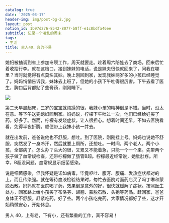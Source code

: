 ```yaml
---
catalog: true
date: '2025-03-17'
header-img: img/post-bg-2.jpg
layout: post
notion_id: 1b97d276-8542-8077-b8ff-e1c8bdfa46ee
subtitle: 记录一个凌乱的周末
tags:
- 生活
title: 男人40，真的不易
---
```


媳妇被抽调到省上参加专项工作，周天就要走。趁着周六陪娃去了商场，回来后忙着收拾行李。就在这档口，接到妹妹的电话，说是妹夫很快就回来了，问我在哪里？当时就觉得有点莫名其妙。晚上刚回到家，发现我妹两岁多的小孩已经睡觉了。妈妈悄悄告诉我，妹妹去上班了，但她的小孩下午吐得很厉害。下午去看了医生，胸口后背都贴了些膏药，刚刚睡下。


![](https://prod-files-secure.s3.us-west-2.amazonaws.com/5e11c35f-1dd6-416f-868e-8acb8013660f/642bf794-1914-4833-9208-a1e5018e1265/20250317174907.jpg?X-Amz-Algorithm=AWS4-HMAC-SHA256&X-Amz-Content-Sha256=UNSIGNED-PAYLOAD&X-Amz-Credential=ASIAZI2LB46627QE6TZ7%2F20250318%2Fus-west-2%2Fs3%2Faws4_request&X-Amz-Date=20250318T094651Z&X-Amz-Expires=3600&X-Amz-Security-Token=IQoJb3JpZ2luX2VjEAIaCXVzLXdlc3QtMiJHMEUCIEtGSmQED%2F5gvkNtSG0qGQPJljdAPlsIqsL9t9vVlJ2gAiEAjX4koLMLj04lXwf4IhWevSUzZp92sTE6UQEgMY8y7H0q%2FwMIWhAAGgw2Mzc0MjMxODM4MDUiDMIC%2BGhYqjuEX4GyjyrcA2BbXhYpbmIvlP0uHtIaP7AFVeNjboUSm8awyM6%2BHehndzCA%2FpgKWbs0e%2FvTjQq8S77fZmJCCswAbC08Q3qlNf01TUnAL1Sbo88gsIM9WDCHNwHGy3G2lG9SB6Nv3K4EcbkcHLsYaXJP702JmX3yiCtxY03AEdsmziDtPsRQT%2FUS8%2B5tIk%2FKO0ZSrVpuAU1cnVUS7VWihOk9B2CnYBo0fb2VZNdF42GG4Zbz7oXdOhCw5YgiS9PhejKLNX%2FM%2FzSTeXF3%2BA2t4GzV2qJcGu3P9BO7Rjr9OTd66HqxOEYaiCvr9LPl6mOgmm5WSlTOpC2NHrBx8QOuiTJDcskWyBJoguUFzNvMv1uHRVQbrTuzNR8KDqt2EQedcBq8TW4mELD14K3zEJ8j8LlGlOk8uFJy3VePjZIpYS63sMpjv328Xb9v7dJh3byzFstmFcRuvJD4Jov6pfUir4FCfwLJ1fs7ntqmqJQCGVEtXQXcsxtwi1DB1GUzJlD%2BzILEsCL1MVP%2FHXS2LHz08mrlBAXeIPYAO9%2FUauwFg27xDYmfOjoY4pKOKXGy4vbKncHK0NAD2F2NxFxcxA8c0Bf%2FMdDQDQIYaOWfBqMasY%2BC1PEP3QnDKYG7OqQaIniFS2b8B8HwMPf15L4GOqUB3GLVWixafbEeiSXh3MI3bMn%2FYS%2FXP%2FwCDf%2Bch2YBoyZ6SqMevBhF%2FoCHxkk%2FX1SZTq9UVK6ZSf%2FHueFXyQK2VAgW%2F%2BD8yQQwyAJMF5U6BntOC5t%2BCckaqI%2FMlDl6TbxaHIBDvr9GwtGTCt1GuidobrebeihTs86EM7AL43ovlHqg7vJTDhGjgKlY1LpbiGW66huyW59l5EzDv7DaGgVYsZxVxvfl&X-Amz-Signature=c6ab57a712864405dbca28831a0b2e0e3e824c6c049cfc65d2d2d4d855200392&X-Amz-SignedHeaders=host&x-id=GetObject)


第二天早晨起床，三岁的宝宝就烦躁的很，我妹小孩的精神倒是不错。当时，没太在意。等下午送完媳妇回到家。妈妈说，柠檬下午吐过一次，他们已经给娃买了药，好多了。然而，柠檬有发烧症状，让人很担心。想着时间还早，不如去医院看看，免得半夜折腾。顺便带上我妹小孩一并去。





就在出发前，爸爸说他也不舒服，想吐。到了医院，刚刚挂上号。妈妈也说她不舒服，突然发了一身冷汗，然后就要上厕所，还想吐。一时间，两个老人，两个小孩，全部病了。怎么办？头大的很，又累又不能着急，只能一个一个来。先带两个孩子做了血常规检查，还带柠檬做了肠管B超。柠檬最近经常说，她肚肚疼。所幸，B超没问题，血常规显示细菌感染。





说是细菌感染，但我怀疑是诺如病毒，毕竟呕吐、腹泻、腹痛、发热症状都对的上，而且传染强。就在等待血液检验结果时，匆忙去医院对面药店买了吗丁啉和蒙脱石散。妈妈就在医院喝了药，效果倒是意外的好，很快就缓解了症状。按照医生处方，回家路上给小孩买了布洛芬、翅翘、蒙脱石散、头孢等药品。赶回家，爸爸身体正不舒服。赶紧吃药，好了些。两个小孩吃完药，大家情况都好了些，这才开始稍微安心，开始休息。





男人 40，上有老，下有小，还有繁重的工作，真不容易！